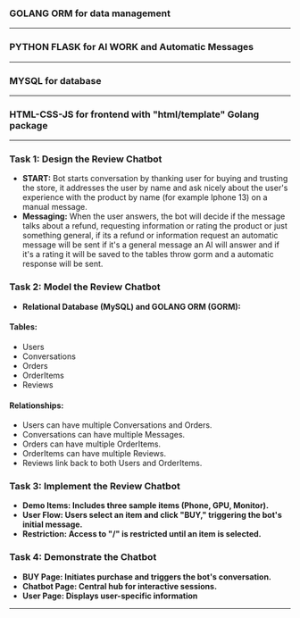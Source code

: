 ### GOLANG ORM for data management
---
### PYTHON FLASK for AI WORK and Automatic Messages
---
### MYSQL for database
---
### HTML-CSS-JS for frontend with "html/template" Golang package

---
### Task 1: Design the Review Chatbot

- **START:** Bot starts conversation by thanking user for buying and trusting the store, it addresses the user by name and ask nicely about the user's experience with the product by name (for example Iphone 13) on a manual message.
- **Messaging:** When the user answers, the bot will decide if the message talks about a refund, requesting information or rating the product or just something general, if its a refund or information request an automatic message will be sent if it's a general message an AI will answer and if it's a rating it will be saved to the tables throw gorm and a automatic response will be sent.

### Task 2: Model the Review Chatbot

- **Relational Database (MySQL) and GOLANG ORM (GORM):**

#### Tables:
- Users
- Conversations
- Orders
- OrderItems
- Reviews

#### Relationships:
- Users can have multiple Conversations and Orders.
- Conversations can have multiple Messages.
- Orders can have multiple OrderItems.
- OrderItems can have multiple Reviews.
- Reviews link back to both Users and OrderItems.

### Task 3: Implement the Review Chatbot

- **Demo Items: Includes three sample items (Phone, GPU, Monitor).**
- **User Flow: Users select an item and click "BUY," triggering the bot's initial message.**
- **Restriction: Access to "/" is restricted until an item is selected.**

### Task 4: Demonstrate the Chatbot

- **BUY Page: Initiates purchase and triggers the bot's conversation.**
- **Chatbot Page: Central hub for interactive sessions.**
- **User Page: Displays user-specific information**

---
